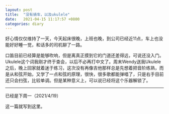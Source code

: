 ```yaml
---
layout: post
title:  "没有骑车，以及ukulele"
date:   2021-04-15 11:17:57 +0800
categories: diary
---
```


好心情仅仅维持了一天，今天起床很晚，上班也晚，到公司已经近11点，车上也没能好好睡一觉，和话多的司机聊了一路。

口笛目前已经算是能够吹响，但是离真正摸到它的门道还差得远，可说还没入门。Ukulele这个词我刚才终于查会，以后不必再打中文了。周末Wendy送我Ukulele之后，晚上回家就着迷于练习，这次没有再像吉他那样总是先想着把音阶练熟，而是从和弦开始，又学了一点和弦的原理，很快，很多歌都能弹唱了，只是右手目前还只会扫弦，比较单调。但是某种意义上，可以说已经将这个乐器解锁了。

----

已经是下周一（2021/4/19）

这一篇就写到这里。
